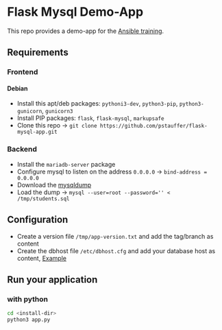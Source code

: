 # Flask Mysql Demo-App

This repo provides a demo-app for the [Ansible training](https://blog.confirm.ch/ansible-training/).

## Requirements

### Frontend

#### Debian
* Install this apt/deb packages: `pythoni3-dev`, `python3-pip`, `python3-gunicorn`, `gunicorn3`
* Install PIP packages: `flask`, `flask-mysql`, `markupsafe`
* Clone this repo -> `git clone https://github.com/pstauffer/flask-mysql-app.git`

### Backend
* Install the `mariadb-server` package
* Configure mysql to listen on the address `0.0.0.0` -> `bind-address = 0.0.0.0`
* Download the [mysqldump](https://raw.githubusercontent.com/pstauffer/flask-mysql-app/master/students.sql)
* Load the dump -> `mysql --user=root --password='' < /tmp/students.sql`

## Configuration
* Create a version file `/tmp/app-version.txt` and add the tag/branch as content
* Create the dbhost file `/etc/dbhost.cfg` and add your database host as content, [Example](dbhost.cfg)

## Run your application

### with python

```bash
cd <install-dir>
python3 app.py
```
